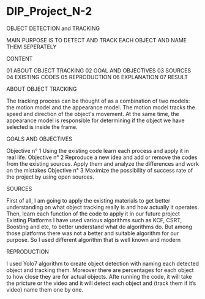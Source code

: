 # DIP_Project_N-2
OBJECT DETECTION and TRACKING

MAIN PURPOSE IS TO DETECT AND TRACK EACH OBJECT AND NAME THEM SEPERATELY

CONTENT

01 ABOUT OBJECT TRACKING
02 GOAL AND OBJECTIVES
03 SOURCES
04 EXISTING CODES
05 REPRODUCTION
06 EXPLANATION
07 RESULT

ABOUT OBJECT TRACKING

The tracking process can be thought of as a combination of two models: the motion model and the appearance model. 
The motion model tracks the speed and direction of the object's movement.
At the same time, the appearance model is responsible for determining if the object we have selected is inside the frame.

GOALS AND OBJECTIVES

Objective n° 1
Using the existing code learn each process and apply it in real life.
Objective n° 2
Reproduce a new idea and add or remove the codes from the existing sources.
Apply them and analyze the differences and work on the mistakes
Objective n° 3
Maximize the possibility of success rate of the project by using open sources.

SOURCES

First of all, I am going to apply the existing materials to get better understanding on what
object tracking really is and how actually it operates.
Then, learn each function of the code to apply it in our future project
Existing Platforms I have used various algorithms such as KCF, CSRT, Boosting and etc, to better understand what do
algorithms do.
But among those platforms there was not a better and suitable algorithm for our purpose. So I used
different algorithm that is well known and modern

REPRODUCTION

I used Yolo7 algorithm to create object detection with naming each detected object and tracking them.
Moreover there are percentages for each object to how close they are for actual objects.
Afte running the code, it will take the pricture or the video and it will detect each object and (track them if it’s video)
name them one by one.
